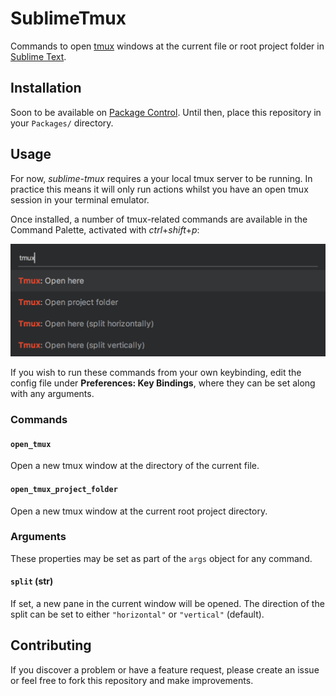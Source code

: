 # SublimeTmux

Commands to open [tmux](https://github.com/tmux/tmux#readme) windows at the current file or root project folder in [Sublime Text](https://www.sublimetext.com/).

## Installation

Soon to be available on [Package Control](https://packagecontrol.io/). Until then, place this repository in your `Packages/` directory.

## Usage

For now, *sublime-tmux* requires a your local tmux server to be running. In practice this means it will only run actions whilst you have an open tmux session in your terminal emulator.

Once installed, a number of tmux-related commands are available in the Command Palette, activated with *ctrl*+*shift*+*p*:

<img src="./screenshots/command-palette.png" width="555" alt="tmux commands in the Command Palette">

If you wish to run these commands from your own keybinding, edit the config file under **Preferences: Key Bindings**, where they can be set along with any arguments.

### Commands

#### `open_tmux`

Open a new tmux window at the directory of the current file.

#### `open_tmux_project_folder`

Open a new tmux window at the current root project directory.

### Arguments

These properties may be set as part of the `args` object for any command.

#### `split` (str)

If set, a new pane in the current window will be opened. The direction of the split can be set to either `"horizontal"` or `"vertical"` (default).

## Contributing

If you discover a problem or have a feature request, please create an issue or feel free to fork this repository and make improvements.
